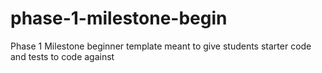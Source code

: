 # phase-1-milestone-begin
Phase 1 Milestone beginner template meant to give students starter code and tests to code against
